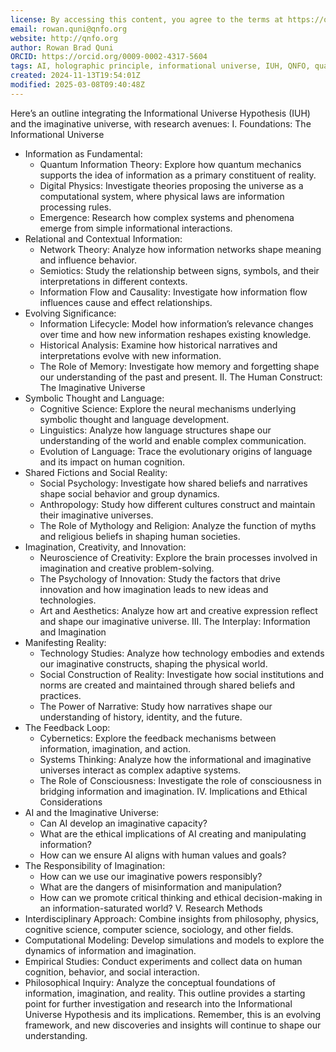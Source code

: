 ```yaml
---
license: By accessing this content, you agree to the terms at https://qnfo.org/LICENSE
email: rowan.quni@qnfo.org
website: http://qnfo.org
author: Rowan Brad Quni
ORCID: https://orcid.org/0009-0002-4317-5604
tags: AI, holographic principle, informational universe, IUH, QNFO, quantum
created: 2024-11-13T19:54:01Z
modified: 2025-03-08T09:40:48Z
---
```


Here’s an outline integrating the Informational Universe Hypothesis (IUH) and the imaginative universe, with research avenues:
I. Foundations: The Informational Universe
 - Information as Fundamental:
   - Quantum Information Theory: Explore how quantum mechanics supports the idea of information as a primary constituent of reality.
   - Digital Physics: Investigate theories proposing the universe as a computational system, where physical laws are information processing rules.
   - Emergence: Research how complex systems and phenomena emerge from simple informational interactions.
 - Relational and Contextual Information:
   - Network Theory: Analyze how information networks shape meaning and influence behavior.
   - Semiotics: Study the relationship between signs, symbols, and their interpretations in different contexts.
   - Information Flow and Causality: Investigate how information flow influences cause and effect relationships.
 - Evolving Significance:
   - Information Lifecycle: Model how information’s relevance changes over time and how new information reshapes existing knowledge.
   - Historical Analysis: Examine how historical narratives and interpretations evolve with new information.
   - The Role of Memory: Investigate how memory and forgetting shape our understanding of the past and present.
II. The Human Construct: The Imaginative Universe
 - Symbolic Thought and Language:
   - Cognitive Science: Explore the neural mechanisms underlying symbolic thought and language development.
   - Linguistics: Analyze how language structures shape our understanding of the world and enable complex communication.
   - Evolution of Language: Trace the evolutionary origins of language and its impact on human cognition.
 - Shared Fictions and Social Reality:
   - Social Psychology: Investigate how shared beliefs and narratives shape social behavior and group dynamics.
   - Anthropology: Study how different cultures construct and maintain their imaginative universes.
   - The Role of Mythology and Religion: Analyze the function of myths and religious beliefs in shaping human societies.
 - Imagination, Creativity, and Innovation:
   - Neuroscience of Creativity: Explore the brain processes involved in imagination and creative problem-solving.
   - The Psychology of Innovation: Study the factors that drive innovation and how imagination leads to new ideas and technologies.
   - Art and Aesthetics: Analyze how art and creative expression reflect and shape our imaginative universe.
III. The Interplay: Information and Imagination
 - Manifesting Reality:
   - Technology Studies: Analyze how technology embodies and extends our imaginative constructs, shaping the physical world.
   - Social Construction of Reality: Investigate how social institutions and norms are created and maintained through shared beliefs and practices.
   - The Power of Narrative: Study how narratives shape our understanding of history, identity, and the future.
 - The Feedback Loop:
   - Cybernetics: Explore the feedback mechanisms between information, imagination, and action.
   - Systems Thinking: Analyze how the informational and imaginative universes interact as complex adaptive systems.
   - The Role of Consciousness: Investigate the role of consciousness in bridging information and imagination.
IV. Implications and Ethical Considerations
 - AI and the Imaginative Universe:
   - Can AI develop an imaginative capacity?
   - What are the ethical implications of AI creating and manipulating information?
   - How can we ensure AI aligns with human values and goals?
 - The Responsibility of Imagination:
   - How can we use our imaginative powers responsibly?
   - What are the dangers of misinformation and manipulation?
   - How can we promote critical thinking and ethical decision-making in an information-saturated world?
V. Research Methods
 - Interdisciplinary Approach: Combine insights from philosophy, physics, cognitive science, computer science, sociology, and other fields.
 - Computational Modeling: Develop simulations and models to explore the dynamics of information and imagination.
 - Empirical Studies: Conduct experiments and collect data on human cognition, behavior, and social interaction.
 - Philosophical Inquiry: Analyze the conceptual foundations of information, imagination, and reality.
This outline provides a starting point for further investigation and research into the Informational Universe Hypothesis and its implications. Remember, this is an evolving framework, and new discoveries and insights will continue to shape our understanding.
